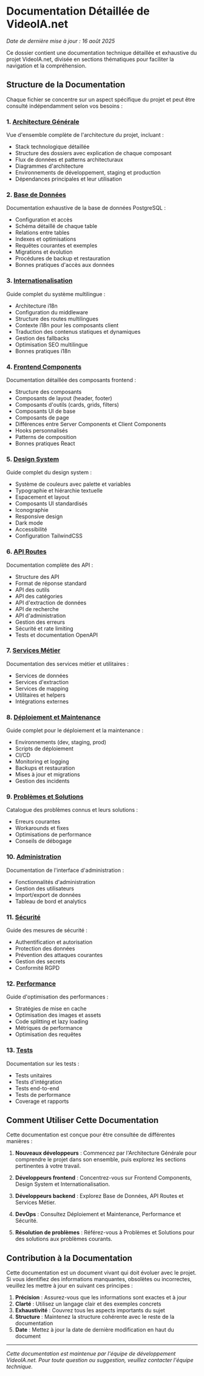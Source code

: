 # Documentation Détaillée de VideoIA.net

*Date de dernière mise à jour : 16 août 2025*

Ce dossier contient une documentation technique détaillée et exhaustive du projet VideoIA.net, divisée en sections thématiques pour faciliter la navigation et la compréhension.

## Structure de la Documentation

Chaque fichier se concentre sur un aspect spécifique du projet et peut être consulté indépendamment selon vos besoins :

### 1. [Architecture Générale](./1_ARCHITECTURE_GENERALE.md)
Vue d'ensemble complète de l'architecture du projet, incluant :
- Stack technologique détaillée
- Structure des dossiers avec explication de chaque composant
- Flux de données et patterns architecturaux
- Diagrammes d'architecture
- Environnements de développement, staging et production
- Dépendances principales et leur utilisation

### 2. [Base de Données](./2_BASE_DE_DONNEES.md)
Documentation exhaustive de la base de données PostgreSQL :
- Configuration et accès
- Schéma détaillé de chaque table
- Relations entre tables
- Indexes et optimisations
- Requêtes courantes et exemples
- Migrations et évolution
- Procédures de backup et restauration
- Bonnes pratiques d'accès aux données

### 3. [Internationalisation](./3_INTERNATIONALISATION.md)
Guide complet du système multilingue :
- Architecture i18n
- Configuration du middleware
- Structure des routes multilingues
- Contexte i18n pour les composants client
- Traduction des contenus statiques et dynamiques
- Gestion des fallbacks
- Optimisation SEO multilingue
- Bonnes pratiques i18n

### 4. [Frontend Components](./4_FRONTEND_COMPONENTS.md)
Documentation détaillée des composants frontend :
- Structure des composants
- Composants de layout (header, footer)
- Composants d'outils (cards, grids, filters)
- Composants UI de base
- Composants de page
- Différences entre Server Components et Client Components
- Hooks personnalisés
- Patterns de composition
- Bonnes pratiques React

### 5. [Design System](./5_DESIGN_SYSTEM.md)
Guide complet du design system :
- Système de couleurs avec palette et variables
- Typographie et hiérarchie textuelle
- Espacement et layout
- Composants UI standardisés
- Iconographie
- Responsive design
- Dark mode
- Accessibilité
- Configuration TailwindCSS

### 6. [API Routes](./6_API_ROUTES.md)
Documentation complète des API :
- Structure des API
- Format de réponse standard
- API des outils
- API des catégories
- API d'extraction de données
- API de recherche
- API d'administration
- Gestion des erreurs
- Sécurité et rate limiting
- Tests et documentation OpenAPI

### 7. [Services Métier](./7_SERVICES_METIER.md)
Documentation des services métier et utilitaires :
- Services de données
- Services d'extraction
- Services de mapping
- Utilitaires et helpers
- Intégrations externes

### 8. [Déploiement et Maintenance](./8_DEPLOIEMENT_MAINTENANCE.md)
Guide complet pour le déploiement et la maintenance :
- Environnements (dev, staging, prod)
- Scripts de déploiement
- CI/CD
- Monitoring et logging
- Backups et restauration
- Mises à jour et migrations
- Gestion des incidents

### 9. [Problèmes et Solutions](./9_PROBLEMES_SOLUTIONS.md)
Catalogue des problèmes connus et leurs solutions :
- Erreurs courantes
- Workarounds et fixes
- Optimisations de performance
- Conseils de débogage

### 10. [Administration](./10_ADMINISTRATION.md)
Documentation de l'interface d'administration :
- Fonctionnalités d'administration
- Gestion des utilisateurs
- Import/export de données
- Tableau de bord et analytics

### 11. [Sécurité](./11_SECURITE.md)
Guide des mesures de sécurité :
- Authentification et autorisation
- Protection des données
- Prévention des attaques courantes
- Gestion des secrets
- Conformité RGPD

### 12. [Performance](./12_PERFORMANCE.md)
Guide d'optimisation des performances :
- Stratégies de mise en cache
- Optimisation des images et assets
- Code splitting et lazy loading
- Métriques de performance
- Optimisation des requêtes

### 13. [Tests](./13_TESTS.md)
Documentation sur les tests :
- Tests unitaires
- Tests d'intégration
- Tests end-to-end
- Tests de performance
- Coverage et rapports

## Comment Utiliser Cette Documentation

Cette documentation est conçue pour être consultée de différentes manières :

1. **Nouveaux développeurs** : Commencez par l'Architecture Générale pour comprendre le projet dans son ensemble, puis explorez les sections pertinentes à votre travail.

2. **Développeurs frontend** : Concentrez-vous sur Frontend Components, Design System et Internationalisation.

3. **Développeurs backend** : Explorez Base de Données, API Routes et Services Métier.

4. **DevOps** : Consultez Déploiement et Maintenance, Performance et Sécurité.

5. **Résolution de problèmes** : Référez-vous à Problèmes et Solutions pour des solutions aux problèmes courants.

## Contribution à la Documentation

Cette documentation est un document vivant qui doit évoluer avec le projet. Si vous identifiez des informations manquantes, obsolètes ou incorrectes, veuillez les mettre à jour en suivant ces principes :

1. **Précision** : Assurez-vous que les informations sont exactes et à jour
2. **Clarté** : Utilisez un langage clair et des exemples concrets
3. **Exhaustivité** : Couvrez tous les aspects importants du sujet
4. **Structure** : Maintenez la structure cohérente avec le reste de la documentation
5. **Date** : Mettez à jour la date de dernière modification en haut du document

---

*Cette documentation est maintenue par l'équipe de développement VideoIA.net. Pour toute question ou suggestion, veuillez contacter l'équipe technique.*
